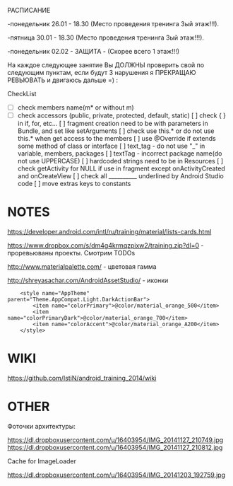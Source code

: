 РАСПИСАНИЕ

-понедельник 26.01 - 18.30 (Место проведения тренинга 3ый этаж!!!). 

-пятница 30.01 - 18.30 (Место проведения тренинга 3ый этаж!!!). 

-понедельник 02.02 - ЗАЩИТА - (Скорее всего 1 этаж!!!)

На каждое следующее занятие Вы ДОЛЖНЫ проверить свой по следующим пунктам, 
если будут 3 нарушения я ПРЕКРАЩАЮ РЕВЬЮВАТЬ и двигаюсь дальше =) :

CheckList
* [ ] check members name(m* or without m)
* [ ] check accessors (public, private, protected, default, static)
[ ] check { } in if, for, etc...
[ ] fragment creation need to be with parameters in Bundle, and set like setArguments
[ ] check use this.* or do not use this.* when get access to the members
[ ] use @Override if extends some method of class or interface 
[ ] text_tag - do not use "_" in variable, members, packages
[ ] textTag - incorrect package name(do not use UPPERCASE)
[ ] hardcoded strings need to be in Resources
[ ] check getActivity for NULL if use in fragment except onActivityCreated and onCreateView
[ ] check all __________ underlined by Android Studio code
[ ] move extras keys to constants

NOTES
=====

https://developer.android.com/intl/ru/training/material/lists-cards.html 

https://www.dropbox.com/s/dm4g4krmqzpixw2/training.zip?dl=0 - проревьюваны проекты. Смотрим TODOs


http://www.materialpalette.com/ - цветовая гамма

http://shreyasachar.com/AndroidAssetStudio/ - иконки

````
    <style name="AppTheme" parent="Theme.AppCompat.Light.DarkActionBar">
        <item name="colorPrimary">@color/material_orange_500</item>
        <item name="colorPrimaryDark">@color/material_orange_700</item>
        <item name="colorAccent">@color/material_orange_A200</item>
    </style>

````

WIKI
=====================


https://github.com/IstiN/android_training_2014/wiki

OTHER
=====================
Фоточки архитектуры:

https://dl.dropboxusercontent.com/u/16403954/IMG_20141127_210749.jpg
https://dl.dropboxusercontent.com/u/16403954/IMG_20141127_210812.jpg

Cache for ImageLoader


https://dl.dropboxusercontent.com/u/16403954/IMG_20141203_192759.jpg

